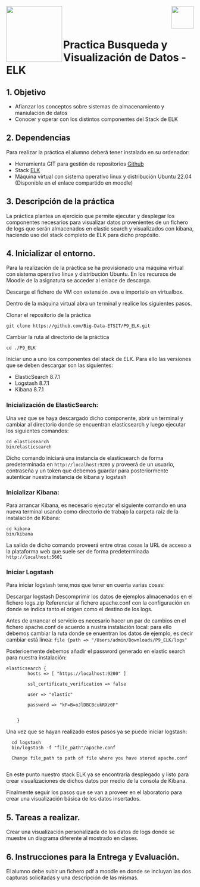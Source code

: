 <img  align="left" width="150" style="float: left;" src="https://www.upm.es/sfs/Rectorado/Gabinete%20del%20Rector/Logos/UPM/CEI/LOGOTIPO%20leyenda%20color%20JPG%20p.png">
<img  align="right" width="60" style="float: right;" src="https://www.dit.upm.es/images/dit08.gif">


<br/><br/>


# Practica Busqueda y Visualización de Datos - ELK

## 1. Objetivo

- Afianzar los conceptos sobre sistemas de almacenamiento y maniulación de datos
- Conocer y operar con los distintos componentes del Stack de ELK

## 2. Dependencias

Para realizar la práctica el alumno deberá tener instalado en su ordenador:
- Herramienta GIT para gestión de repositorios [Github](https://git-scm.com/downloads)
- Stack [ELK](https://www.elastic.co/es/elastic-stack/)
- Máquina virtual con sistema operativo linux y distribución Ubuntu 22.04 (Disponible en el enlace compartido en moodle) 


## 3. Descripción de la práctica

La práctica plantea un ejercicio que permite ejecutar y desplegar los componentes necesarios para visualizar datos provenientes de un fichero de logs que serán almacenados en elastic search y visualizados con kibana, haciendo uso del stack completo de ELK para dicho propósito.


## 4. Inicializar el entorno.

Para la realización de la práctica se ha provisionado una máquina virtual con sistema operativo linux y distribución Ubuntu. En los recursos de Moodle de la asignatura se acceder al enlace de descarga.

Descarge el fichero de VM con extensión .ova e importelo en virtualbox. 

Dentro de la máquina virtual abra un terminal y realice los siguientes pasos.

Clonar el repositorio de la práctica

```
git clone https://github.com/Big-Data-ETSIT/P9_ELK.git
```
Cambiar la ruta al directorio de la práctica
```
cd ./P9_ELK
```

Iniciar uno a uno los componentes del stack de ELK. Para ello las versiones que se deben descargar son las siguientes:

- ElasticSearch 8.7.1
- Logstash 8.7.1
- Kibana 8.7.1

### Inicialización de ElasticSearch:

Una vez que se haya descargado dicho componente, abrir un terminal y  cambiar al directorio donde se encuentran elasticsearch y luego ejecutar los siguientes comandos:


```
cd elasticsearch
bin/elasticsearch
```
Dicho comando iniciará una instancia de elasticsearch de forma predeterminada en `http://localhost:9200` y proveerá de un usuario, contraseña y un token que debemos guardar para posteriormente autenticar nuestra instancia de kibana y logstash

### Inicializar Kibana:

Para arrancar Kibana, es necesario ejecutar el siguiente comando en una nueva terminal usando como directorio de trabajo la carpeta raíz de la instalación de Kibana:

```
cd kibana
bin/kibana
```
La salida de dicho comando proveerá entre otras cosas la URL de acceso a la plataforma web que suele ser de forma predeterminada `http://localhost:5601` 


### Iniciar Logstash

Para iniciar logstash tene,mos que tener en cuenta varias cosas:

Descargar logstash
Descomprimir los datos de ejemplos almacenados en el fichero logs.zip
Referenciar al fichero apache.conf con la configuración en donde se indica tanto el origen como el destino de los logs.

Antes de arrancar el servicio es necesario hacer un par de cambios en el fichero apache.conf de acuerdo a nustra instalación local: para ello debemos cambiar la ruta donde se enuentran los datos de ejemplo, es decir cambiar está línea: `file {path => "/Users/admin/Downloads/P9_ELK/logs"`

Posterioemente debemos añadir el password generado en elastic search para nuestra instalación:

```
elasticsearch {
        hosts => [ "https://localhost:9200" ]

        ssl_certificate_verification => false

        user => "elastic"

        password => "kF=B=oJlDBCBcukRXz0F"
        

    }
```
Una vez que se hayan realizado estos pasos ya se puede iniciar logstash:

```
  cd logstash
  bin/logstash -f "file_path"/apache.conf
  
  Change file_path to path of file where you have stored apache.conf
  
```

En este punto nuestro stack ELK ya se encontraría desplegado y listo para crear visualizaciones de dichos datos por medio de la consola de Kibana.

Finalmente seguir los pasos que se van a proveer en el laboratorio para crear una visualización básica de los datos insertados.

## 5. Tareas a realizar.

Crear una visualización personalizada de los datos de logs donde se muestre un diagrama diferente al mostrado en clases.


## 6. Instrucciones para la Entrega y Evaluación.
El alumno debe subir un fichero pdf a moodle en donde se incluyan las dos capturas solicitadas y una descripción de las mismas.


